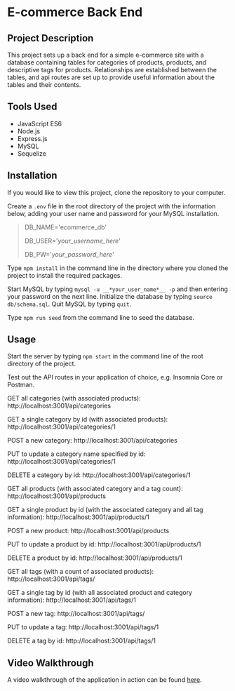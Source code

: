 # E-commerce Back End

## Project Description
This project sets up a back end for a simple e-commerce site with a database containing tables for categories of products, products, and descriptive tags for products.  Relationships are established between the tables, and api routes are set up to provide useful information about the tables and their contents.

## Tools Used
* JavaScript ES6
* Node.js
* Express.js
* MySQL
* Sequelize

## Installation
If you would like to view this project, clone the repository to your computer. 

Create a `.env` file in the root directory of the project with the information below, adding your user name and password for your MySQL installation.
> DB_NAME='ecommerce_db'
>
> DB_USER='*your_username_here*'
>
> DB_PW='*your_password_here*'

Type `npm install` in the command line in the directory where you cloned the project to install the required packages.

Start MySQL by typing `mysql -u __*your_user_name*__ -p` and then entering your password on the next line.  Initialize the database by typing `source db/schema.sql`.  Quit MySQL by typing `quit`.

 Type `npm run seed` from the command line to seed the database.

## Usage
Start the server by typing `npm start` in the command line of the root directory of the project.

Test out the API routes in your application of choice, e.g. Insomnia Core or Postman.

  GET all categories (with associated products): http://localhost:3001/api/categories

  GET a single category by id (with associated products): http://localhost:3001/api/categories/1

  POST a new category: http://localhost:3001/api/categories

  PUT to update a category name specified by id: http://localhost:3001/api/categories/1

  DELETE a category by id: http://localhost:3001/api/categories/1

  GET all products (with associated category and a tag count): http://localhost:3001/api/products

  GET a single product by id (with the associated category and all tag information): http://localhost:3001/api/products/1

  POST a new product: http://localhost:3001/api/products
  
  PUT to update a product by id: http://localhost:3001/api/products/1

  DELETE a product by id: http://localhost:3001/api/products/1

  GET all tags (with a count of associated products): http://localhost:3001/api/tags/ 

  GET a single tag by id (with all associated product and category information): http://localhost:3001/api/tags/1

  POST a new tag: http://localhost:3001/api/tags/ 

  PUT to update a tag: http://localhost:3001/api/tags/1

  DELETE a tag by id: http://localhost:3001/api/tags/1

  ## Video Walkthrough
  A video walkthrough of the application in action can be found [here](https://drive.google.com/file/d/1_CC5XPEjDxazyhiIVc1g57ampLc5Y2v8/view).